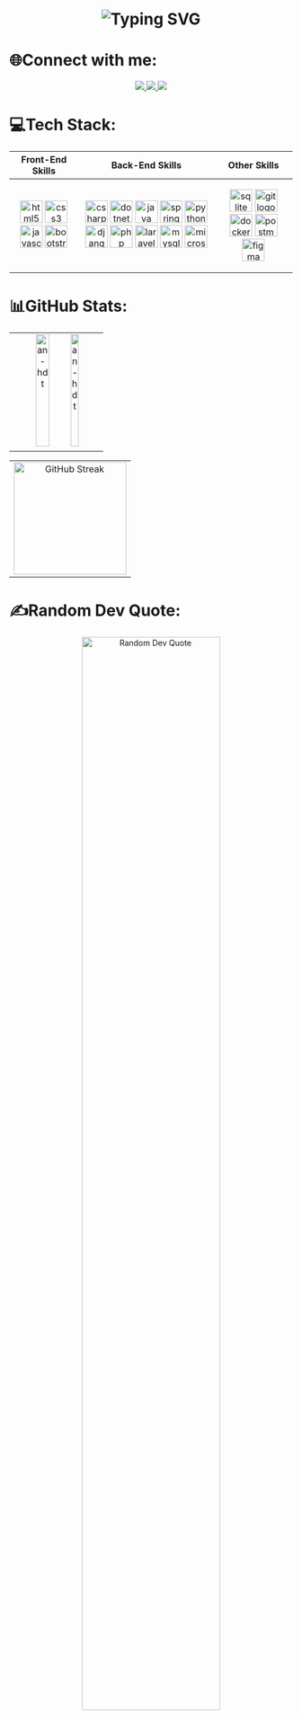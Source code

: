 <h1 align="center" title="Hi, I'm Huynh Duong Thai An">
    <img src="https://readme-typing-svg.herokuapp.com?font=Fira+Code&size=28&pause=1000&color=FFFFFF&center=true&width=600&lines=Hi+%F0%9F%91%8B%2C+I'm+Huynh+Duong+Thai+An"
        alt="Typing SVG" />
</h1>

# 🌐Connect with me:
<div align="center">
    <a href="mailto:thaian111203@gmail.com" alt="Email" title="Email" >
        <img src="https://img.icons8.com/fluent/48/000000/mail.png" />
    </a>
    <a href="https://www.facebook.com/thai.an.754703" alt="Facebook" title="Facebook">
        <img src="https://img.icons8.com/fluent/48/000000/facebook-new.png" />
    </a>
    <a href="https://www.linkedin.com/in/anthai1112" alt="LinkedIn" title="LinkedIn">
        <img src="https://img.icons8.com/fluent/48/000000/linkedin.png" />
    </a>
</div>

# 💻Tech Stack:
<div align="center">
    <table style="width:100%;">
        <thead>
            <tr>
                <th title="Front-End Skills">Front-End Skills</th>
                <th title="Back-End Skills">Back-End Skills</th>
                <th title="Other Skills">Other Skills</th>
            </tr>
        </thead>
        <tbody>
            <tr>
                <td>
                    <p align="center">
                        <img src="https://cdn.jsdelivr.net/gh/devicons/devicon/icons/html5/html5-original.svg"
                            height="40" alt="html5 logo" title="HTML5" />
                        <img src="https://cdn.jsdelivr.net/gh/devicons/devicon/icons/css3/css3-original.svg" height="40"
                            alt="css3 logo" title="CSS3" />
                        <img src="https://cdn.jsdelivr.net/gh/devicons/devicon/icons/javascript/javascript-original.svg"
                            height="40" alt="javascript logo" title="JavaScript" />
                        <img src="https://cdn.jsdelivr.net/gh/devicons/devicon/icons/bootstrap/bootstrap-original.svg"
                            height="40" alt="bootstrap logo" title="Bootstrap" />
                    </p>
                </td>
                <td>
                    <p align="center">
                        <img src="https://cdn.jsdelivr.net/gh/devicons/devicon/icons/csharp/csharp-original.svg"
                            height="40" alt="csharp logo" title="C#" />
                        <img src="https://cdn.jsdelivr.net/gh/devicons/devicon/icons/dotnetcore/dotnetcore-original.svg"
                            height="40" alt="dotnetcore logo" title=".NET Core" />
                        <img src="https://cdn.jsdelivr.net/gh/devicons/devicon/icons/java/java-original.svg" height="40"
                            alt="java logo" title="Java" />
                        <img src="https://cdn.jsdelivr.net/gh/devicons/devicon/icons/spring/spring-original.svg"
                            height="40" alt="spring logo" title="Spring" />
                        <img src="https://cdn.jsdelivr.net/gh/devicons/devicon/icons/python/python-original.svg"
                            height="40" alt="python logo" title="Python" />
                        <img src="https://cdn.jsdelivr.net/gh/devicons/devicon/icons/django/django-plain.svg"
                            height="40" alt="django logo" title="Django" />
                        <img src="https://cdn.jsdelivr.net/gh/devicons/devicon/icons/php/php-original.svg" height="40"
                            alt="php logo" title="PHP" />
                        <img src="https://cdn.jsdelivr.net/gh/devicons/devicon/icons/laravel/laravel-original.svg"
                            height="40" alt="laravel logo" title="Laravel" />
                        <img src="https://cdn.jsdelivr.net/gh/devicons/devicon/icons/mysql/mysql-original.svg"
                            height="40" alt="mysql logo" title="MySQL" />
                        <img src="https://cdn.jsdelivr.net/gh/devicons/devicon/icons/microsoftsqlserver/microsoftsqlserver-plain.svg"
                            height="40" alt="microsoftsqlserver logo" title="Microsoft SQL Server" />
                    </p>
                </td>
                <td>
                    <p align="center">
                        <img src="https://cdn.jsdelivr.net/gh/devicons/devicon/icons/sqlite/sqlite-original.svg"
                            height="40" alt="sqlite logo" title="SQLite" />
                        <img src="https://cdn.jsdelivr.net/gh/devicons/devicon/icons/git/git-original.svg" height="40"
                            alt="git logo" title="Git" />
                        <img src="https://cdn.jsdelivr.net/gh/devicons/devicon/icons/docker/docker-original.svg"
                            height="40" alt="docker logo" title="Docker" />
                        <img src="https://cdn.simpleicons.org/postman/FF6C37" height="40" alt="postman logo"
                            title="Postman" />
                        <img src="https://cdn.jsdelivr.net/gh/devicons/devicon/icons/figma/figma-original.svg"
                            height="40" alt="figma logo" title="Figma" />
                    </p>
                </td>
            </tr>
        </tbody>
    </table>
</div>

# 📊GitHub Stats:
<div align="center" title="GitHub Stats">
    <table width="100%" align="center">
        <tbody>
            <tr>
                <td align="center">
                    <img src="https://github-readme-stats.vercel.app/api?username=an-hdt&theme=radical&show_icons=true&locale=en&hide_border=true&bg_color=0d1117"
                        alt="an-hdt" width="40%" height="200px" title="GitHub Profile Stats" />
                    <img src="https://github-readme-stats.vercel.app/api/top-langs?username=an-hdt&theme=radical&show_icons=true&locale=en&layout=compact&hide_border=true&bg_color=0d1117"
                        alt="an-hdt" width="30%" height="200px" title="Top Languages" />
                </td>
            </tr>
        </tbody>
    </table>
    <table width="100%" align="center">
        <tbody>
            <tr>
                <td align="center">
                    <img src="https://github-readme-streak-stats.herokuapp.com/?user=an-hdt&theme=radical&hide_border=true" height="200px" title="GitHub Streak" />
                </td>
            </tr>
        </tbody>
    </table>
</div>

# ✍️Random Dev Quote:
<div align="center" title="Random Dev Quote">
    <img src="https://quotes-github-readme.vercel.app/api?type=horizontal&theme=radical" alt="Random Dev Quote" width="70%" />
</div>


